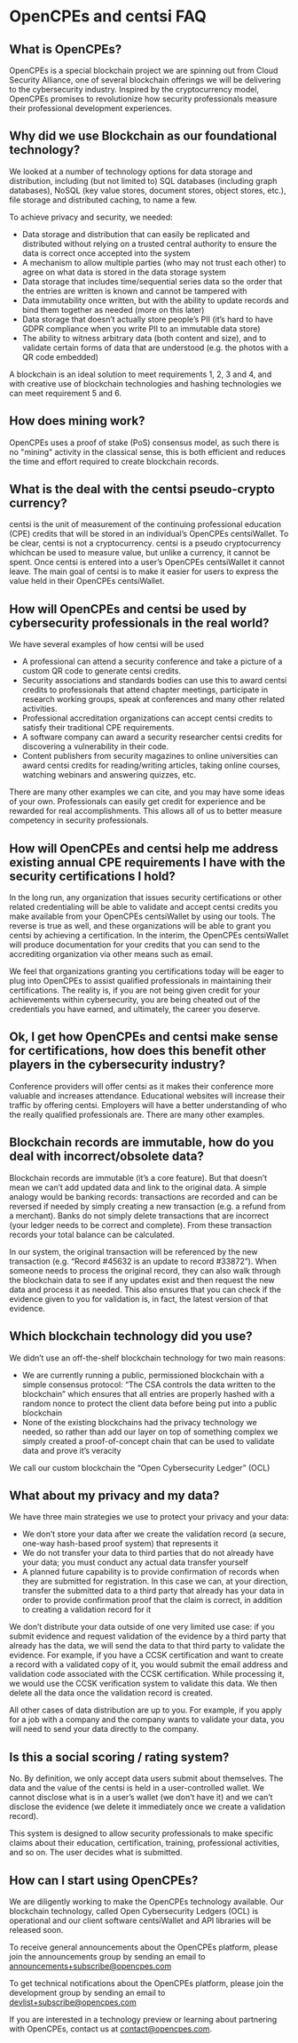 # OpenCPEs and centsi FAQ

## What is OpenCPEs?

OpenCPEs is a special blockchain project we are spinning out from Cloud Security Alliance, one of several blockchain offerings we will be delivering to the cybersecurity industry. Inspired by the cryptocurrency model, OpenCPEs promises to revolutionize how security professionals measure their professional development experiences.

## Why did we use Blockchain as our foundational technology?

We looked at a number of technology options for data storage and distribution, including (but not limited to) SQL databases (including graph databases), NoSQL (key value stores, document stores, object stores, etc.), file storage and distributed caching, to name a few.

To achieve privacy and security, we needed:

- Data storage and distribution that can easily be replicated and distributed without relying on a trusted central authority to ensure the data is correct once accepted into the system
- A mechanism to allow multiple parties (who may not trust each other) to agree on what data is stored in the data storage system
- Data storage that includes time/sequential series data so the order that the entries are written is known and cannot be tampered with
- Data immutability once written, but with the ability to update records and bind them together as needed (more on this later)
- Data storage that doesn’t actually store people’s PII (it’s hard to have GDPR compliance when you write PII to an immutable data store)
- The ability to witness arbitrary data (both content and size), and to validate certain forms of data that are understood (e.g. the photos with a QR code embedded)

A blockchain is an ideal solution to meet requirements 1, 2, 3 and 4, and with creative use of blockchain technologies and hashing technologies we can meet requirement 5 and 6.

## How does mining work?

OpenCPEs uses a proof of stake (PoS) consensus model, as such there is no "mining" activity in the classical sense, this is both efficient and reduces the time and effort required to create blockchain records.

## What is the deal with the centsi pseudo-crypto currency?

centsi is the unit of measurement of the continuing professional education (CPE) credits that will be stored in an individual’s OpenCPEs centsiWallet. To be clear, centsi is not a cryptocurrency. centsi is a pseudo cryptocurrency whichcan be used to measure value, but unlike a currency, it cannot be spent. Once centsi is entered into a user’s OpenCPEs centsiWallet it cannot leave. The main goal of centsi is to make it easier for users to express the value held in their OpenCPEs centsiWallet.

## How will OpenCPEs and centsi be used by cybersecurity professionals in the real world?

We have several examples of how centsi will be used

- A professional can attend a security conference and take a picture of a custom QR code to generate centsi credits.
- Security associations and standards bodies can use this to award centsi credits to professionals that attend chapter meetings, participate in research working groups, speak at conferences and many other related activities.
- Professional accreditation organizations can accept centsi credits to satisfy their traditional CPE requirements.
- A software company can award a security researcher centsi credits for discovering a vulnerability in their code.
- Content publishers from security magazines to online universities can award centsi credits for reading/writing articles, taking online courses, watching webinars and answering quizzes, etc.

There are many other examples we can cite, and you may have some ideas of your own. Professionals can easily get credit for experience and be rewarded for real accomplishments. This allows all of us to better measure competency in security professionals.

## How will OpenCPEs and centsi help me address existing annual CPE requirements I have with the security certifications I hold?

In the long run, any organization that issues security certifications or other related credentialing will be able to validate and accept centsi credits you make available from your OpenCPEs centsiWallet by using our tools. The reverse is true as well, and these organizations will be able to grant you centsi by achieving a certification. In the interim, the OpenCPEs centsiWallet will produce documentation for your credits that you can send to the accrediting organization via other means such as email.

We feel that organizations granting you certifications today will be eager to plug into OpenCPEs to assist qualified professionals in maintaining their certifications. The reality is, if you are not being given credit for your achievements within cybersecurity, you are being cheated out of the credentials you have earned, and ultimately, the career you deserve.

## Ok, I get how OpenCPEs and centsi make sense for certifications, how does this benefit other players in the cybersecurity industry?

Conference providers will offer centsi as it makes their conference more valuable and increases attendance. Educational websites will increase their traffic by offering centsi. Employers will have a better understanding of who the really qualified professionals are. There are many other examples.

## Blockchain records are immutable, how do you deal with incorrect/obsolete data?

Blockchain records are immutable (it’s a core feature). But that doesn’t mean we can’t add updated data and link to the original data. A simple analogy would be banking records: transactions are recorded and can be reversed if needed by simply creating a new transaction (e.g. a refund from a merchant). Banks do not simply delete transactions that are incorrect (your ledger needs to be correct and complete). From these transaction records your total balance can be calculated.

In our system, the original transaction will be referenced by the new transaction (e.g. “Record #45632 is an update to record #33872”). When someone needs to process the original record, they can also walk through the blockchain data to see if any updates exist and then request the new data and process it as needed. This also ensures that you can check if the evidence given to you for validation is, in fact, the latest version of that evidence.

## Which blockchain technology did you use?

We didn’t use an off-the-shelf blockchain technology for two main reasons:

- We are currently running a public, permissioned blockchain with a simple consensus protocol: “The CSA controls the data written to the blockchain” which ensures that all entries are properly hashed with a random nonce to protect the client data before being put into a public blockchain
- None of the existing blockchains had the privacy technology we needed, so rather than add our layer on top of something complex we simply created a proof-of-concept chain that can be used to validate data and prove it’s veracity

We call our custom blockchain the “Open Cybersecurity Ledger” (OCL)

## What about my privacy and my data?

We have three main strategies we use to protect your privacy and your data:

- We don’t store your data after we create the validation record (a secure, one-way hash-based proof system) that represents it
- We do not transfer your data to third parties that do not already have your data; you must conduct any actual data transfer yourself
- A planned future capability is to provide confirmation of records when they are submitted for registration. In this case we can, at your direction, transfer the submitted data to a third party that already has your data in order to provide confirmation proof that the claim is correct, in addition to creating a validation record for it

We don’t distribute your data outside of one very limited use case: if you submit evidence and request validation of the evidence by a third party that already has the data, we will send the data to that third party to validate the evidence. For example, if you have a CCSK certification and want to create a record with a validated copy of it, you would submit the email address and validation code associated with the CCSK certification. While processing it, we would use the CCSK verification system to validate this data. We then delete all the data once the validation record is created.

All other cases of data distribution are up to you. For example, if you apply for a job with a company and the company wants to validate your data, you will need to send your data directly to the company.

## Is this a social scoring / rating system?

No. By definition, we only accept data users submit about themselves. The data and the value of the centsi is held in a user-controlled wallet. We cannot disclose what is in a user’s wallet (we don’t have it) and we can’t disclose the evidence (we delete it immediately once we create a validation record).

This system is designed to allow security professionals to make specific claims about their education, certification, training, professional activities, and so on. The user decides what is submitted.

## How can I start using OpenCPEs?

We are diligently working to make the OpenCPEs technology available. Our blockchain technology, called Open Cybersecurity Ledgers (OCL) is operational and our client software centsiWallet and API libraries will be released soon.

To receive general announcements about the OpenCPEs platform, please join the announcements group by sending an email to announcements+subscribe@opencpes.com

To get technical notifications about the OpenCPEs platform, please join the development group by sending an email to devlist+subscribe@opencpes.com

If you are interested in a technology preview or learning about partnering with OpenCPEs, contact us at contact@opencpes.com.
